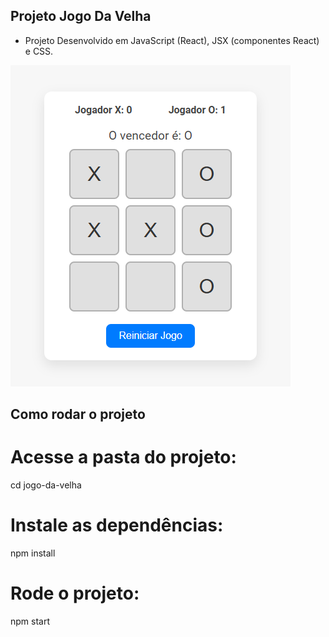 ## Projeto Jogo Da Velha

* Projeto Desenvolvido em JavaScript (React), JSX (componentes React) e CSS.

<img src="jogo-da-velha.png" alt="Print-JogoDaVelha">

## Como rodar o projeto

# Acesse a pasta do projeto:
cd jogo-da-velha

# Instale as dependências:
npm install

# Rode o projeto:
npm start
